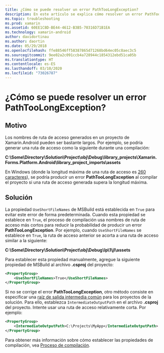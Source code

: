 ```yaml
---
title: ¿Cómo se puede resolver un error PathTooLongException?
description: En este artículo se explica cómo resolver un error PathTooLongException que puede producirse al compilar una aplicación.
ms.topic: troubleshooting
ms.prod: xamarin
ms.assetid: 60EE1C8D-BE44-4612-B3B5-70316D71B1EA
ms.technology: xamarin-android
author: davidortinau
ms.author: daortin
ms.date: 05/29/2018
ms.openlocfilehash: ffe88546ff58387865d71268bd64ec05c8aec3c5
ms.sourcegitcommit: 9ee02a2c091ccb4a728944c1854312ebd51ca05b
ms.translationtype: HT
ms.contentlocale: es-ES
ms.lasthandoff: 03/10/2020
ms.locfileid: "73026787"
---
```

# <a name="how-do-i-resolve-a-pathtoolongexception-error"></a>¿Cómo se puede resolver un error PathTooLongException?

## <a name="cause"></a>Motivo

Los nombres de ruta de acceso generados en un proyecto de Xamarin.Android pueden ser bastante largos.
Por ejemplo, se podría generar una ruta de acceso como la siguiente durante una compilación:

**C:\\Some\\Directory\\Solution\\Project\\obj\\Debug\\__library_projects__\\Xamarin.Forms.Platform.Android\\library_project_imports\\assets**

En Windows (donde la longitud máxima de una ruta de acceso es [260 caracteres](https://msdn.microsoft.com/library/windows/desktop/aa365247.aspx)), se podría producir un error **PathTooLongException** al compilar el proyecto si una ruta de acceso generada supera la longitud máxima. 

## <a name="fix"></a>Solución

La propiedad `UseShortFileNames` de MSBuild está establecida en `True` para evitar este error de forma predeterminada. Cuando esta propiedad se establece en `True`, el proceso de compilación usa nombres de ruta de acceso más cortos para reducir la probabilidad de producir un error **PathTooLongException**.
Por ejemplo, cuando `UseShortFileNames` se establece en `True`, la ruta de acceso anterior se acorta a una ruta de acceso similar a la siguiente:

**C:\\Some\\Directory\\Solution\\Project\\obj\\Debug\\lp\\1\\jl\\assets**

Para establecer esta propiedad manualmente, agregue la siguiente propiedad de MSBuild al archivo **.csproj** del proyecto:

```xml
<PropertyGroup>
    <UseShortFileNames>True</UseShortFileNames>
</PropertyGroup>
```

Si no se corrige el error **PathTooLongException**, otro método consiste en especificar una [raíz de salida intermedia común](https://blogs.msdn.microsoft.com/kirillosenkov/2015/04/04/using-a-common-intermediate-and-output-directory-for-your-solution/) para los proyectos de la solución. Para ello, establezca `IntermediateOutputPath` en el archivo **.csproj** del proyecto. Intente usar una ruta de acceso relativamente corta. Por ejemplo:

```xml
<PropertyGroup>
    <IntermediateOutputPath>C:\Projects\MyApp</IntermediateOutputPath>
</PropertyGroup>
```

Para obtener más información sobre cómo establecer las propiedades de compilación, vea [Proceso de compilación](~/android/deploy-test/building-apps/build-process.md).
